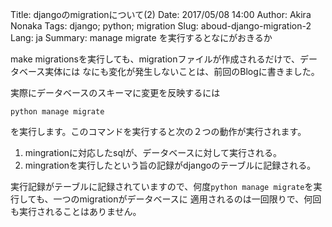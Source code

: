 Title: djangoのmigrationについて(2)
Date: 2017/05/08 14:00
Author: Akira Nonaka
Tags: django; python; migration
Slug: aboud-django-migration-2
Lang: ja
Summary: manage migrate を実行するとなにがおきるか

make migrationsを実行しても、migrationファイルが作成されるだけで、データベース実体には
なにも変化が発生しないことは、前回のBlogに書きました。

実際にデータベースのスキーマに変更を反映するには
```
python manage migrate

```
を実行します。このコマンドを実行すると次の２つの動作が実行されます。

1. mingrationに対応したsqlが、データベースに対して実行される。
2. mingrationを実行したという旨の記録がdjangoのテーブルに記録される。

実行記録がテーブルに記録されていますので、何度`python manage migrate`を実行しても、一つのmigrationがデータベースに
適用されるのは一回限りで、何回も実行されることはありません。





